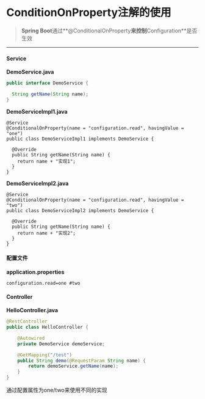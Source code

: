 # ConditionOnProperty注解的使用

> **Spring Boot**通过**@ConditionalOnProperty**来控制**Configuration**是否生效

<!--more-->

------

#### Service

**DemoService.java**

```java
public interface DemoService {

  String getName(String name);
}
```

**DemoServiceImpl1.java**

```
@Service
@ConditionalOnProperty(name = "configuration.read", havingValue = "one")
public class DemoServiceImpl1 implements DemoService {

  @Override
  public String getName(String name) {
    return name + "实现1";
  }
}
```

**DemoServiceImpl2.java**

```
@Service
@ConditionalOnProperty(name = "configuration.read", havingValue = "two")
public class DemoServiceImpl2 implements DemoService {

  @Override
  public String getName(String name) {
    return name + "实现2";
  }
}
```

#### 配置文件

**application.properties**

```properties
configuration.read=one #two
```

#### Controller

**HelloController.java**

```java
@RestController
public class HelloController {

    @Autowired
    private DemoService demoService;

    @GetMapping("/test")
    public String demo(@RequestParam String name) {
        return demoService.getName(name);
    }
}
```



通过配置属性为one/two来使用不同的实现